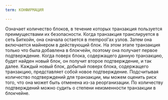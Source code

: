 ```yaml
---
term: КОНФИРМАЦИЯ

---
```

Означает количество блоков, в течение которых транзакция пользуется преимуществами их безопасности. Когда транзакция транслируется в сеть Биткойн, она сначала остается в mempool'ах узлов. Затем она включается майнером в действующий блок. На этом этапе транзакция только что была добавлена в блокчейн, поэтому она получает первое подтверждение. Когда поверх блока, содержащего данную транзакцию, будет найден новый блок, он получит второе подтверждение, и так далее. Каждый новый блок, добытый поверх блока, содержащего транзакцию, представляет собой новое подтверждение. Подсчитывая количество подтверждений для транзакции, мы можем оценить риск того, что она может быть отменена из-за реорганизации. По количеству подтверждений можно судить о степени неизменности транзакции в блокчейне.